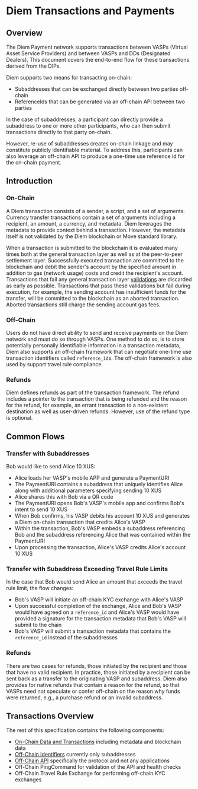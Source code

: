 # Diem Transactions and Payments

## Overview

The Diem Payment network supports transactions between VASPs (Virtual Asset Service Providers) and between VASPs and DDs (Designated Dealers). This document covers the end-to-end flow for these transactions derived from the DIPs.

Diem supports two means for transacting on-chain:
* Subaddresses that can be exchanged directly between two parties off-chain
* ReferenceIds that can be generated via an off-chain API between two parties

In the case of subaddresses, a participant can directly provide a subaddress to one or more other participants, who can then submit transactions directly to that party on-chain.

However, re-use of subaddresses creates on-chain linkage and may constitute publicly identifiable material. To address this, participants can also leverage an off-chain API to produce a one-time use reference id for the on-chain payment.

## Introduction

### On-Chain

A Diem transaction consists of a sender, a script, and a set of arguments. Currency transfer transactions contain a set of arguments including a recipient, an amount, a currency, and metadata.  Diem leverages the metadata to provide context behind a transaction. However, the metadata itself is not validated by the Diem blockchain or Move standard library.

When a transaction is submitted to the blockchain it is evaluated many times both at the general transaction layer as well as at the peer-to-peer settlement layer. Successfully executed transaction are committed to the blockchain and debit the sender's account by the specified amount in addition to gas (network usage) costs and credit the recipient's account. Transactions that fail any general transaction layer [validations](https://github.com/diem/diem/tree/master/specifications/move_adapter#Validation) are discarded as early as possible. Transactions that pass these validations but fail during execution, for example, the sending account has insufficient funds for the transfer, will be committed to the blockchain as an aborted transaction. Aborted transactions still charge the sending account gas fees.

### Off-Chain

Users do not have direct ability to send and receive payments on the Diem network and must do so through VASPs. One method to do so, is to store potentially personally identifiable information in a transaction metadata, Diem also supports an off-chain framework that can negotiate one-time use transaction identifiers called `reference_id`s. The off-chain framework is also used by support travel rule compliance.

### Refunds

Diem defines refunds as part of the transaction framework. The refund includes a pointer to the transaction that is being refunded and the reason for the refund, for example, an errant transaction to a non-existent destination as well as user-driven refunds. However, use of the refund type is optional.

## Common Flows

### Transfer with Subaddresses

Bob would like to send Alice 10 XUS:
* Alice loads her VASP's mobile APP and generate a PaymentURI
* The PaymentURI contains a subaddress that uniquely identifies Alice along with additional parameters specifying sending 10 XUS
* Alice shares this with Bob via a QR code
* The PaymentURI opens Bob's VASP's mobile app and confirms Bob's intent to send 10 XUS
* When Bob confirms, his VASP debits his account 10 XUS and generates a Diem on-chain transaction that credits Alice's VASP
* Within the transaction, Bob's VASP embeds a subaddress referencing Bob and the subaddress referencing Alice that was contained within the PaymentURI
* Upon processing the transaction, Alice's VASP credits Alice's account 10 XUS

### Transfer with Subaddress Exceeding Travel Rule Limits

In the case that Bob would send Alice an amount that exceeds the travel rule limit, the flow changes:

* Bob's VASP will initiate an off-chain KYC exchange with Alice's VASP
* Upon successful completion of the exchange, Alice and Bob's VASP would have agreed on a `reference_id` and Alice's VASP would have provided a signature for the transaction metadata that Bob's VASP will submit to the chain
* Bob's VASP will submit a transaction metadata that contains the `reference_id` instead of the subaddresses

### Refunds

There are two cases for refunds, those initiated by the recipient and those that have no valid recipient. In practice, those initiated by a recipient can be sent back as a transfer to the originating VASP and subaddress. Diem also provides for native refunds that contain a reason for the refund, so that VASPs need not speculate or confer off-chain on the reason why funds were returned, e.g., a purchase refund or an invalid subaddress.

## Transactions Overview

The rest of this specification contains the following components:
* [On-Chain Data and Transactions](onchain) including metadata and blockchain data
* [Off-Chain Identifiers](offchain-identity) currently only subaddresses
* [Off-Chain API](offchain-api) specifically the protocol and not any applications
* Off-Chain PingCommand for validation of the API and health checks
* Off-Chain Travel Rule Exchange for performing off-chain KYC exchanges
